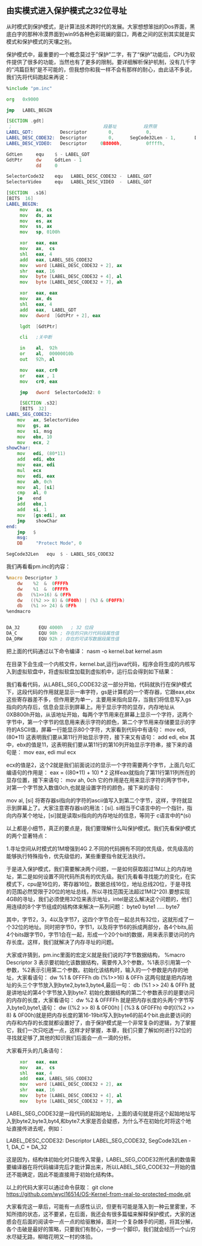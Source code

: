 ## 由实模式进入保护模式之32位寻址



从时模式到保护模式，是计算法技术跨时代的发展。大家想想笨拙的Dos界面，黑底白字的那种冷漠界面到win95各种色彩斑斓的窗口，两者之间的区别其实就是实模式和保护模式的天壤之别。

保护模式中，最重要的一个概念莫过于”保护”二字，有了“保护”功能后，CPU为软件提供了很多的功能，当然也有了更多的限制。要详细解析保护机制，没有几千字的“鸿篇巨制”是不可能的，但我想你和我一样不会有那样的耐心，由此话不多说，我们先将代码跑起来再说：

```asm
%include "pm.inc"

org   0x9000

jmp   LABEL_BEGIN

[SECTION .gdt]
 ;                                  段基址          段界限                属性
LABEL_GDT:          Descriptor        0,            0,                   0  
LABEL_DESC_CODE32:  Descriptor        0,      SegCode32Len - 1,       DA_C + DA_32
LABEL_DESC_VIDEO:   Descriptor     0B8000h,         0ffffh,            DA_DRW

GdtLen     equ    $ - LABEL_GDT
GdtPtr     dw     GdtLen - 1
           dd     0

SelectorCode32    equ   LABEL_DESC_CODE32 -  LABEL_GDT
SelectorVideo     equ   LABEL_DESC_VIDEO  -  LABEL_GDT

[SECTION  .s16]
[BITS  16]
LABEL_BEGIN:
     mov   ax, cs
     mov   ds, ax
     mov   es, ax
     mov   ss, ax
     mov   sp, 0100h

     xor   eax, eax
     mov   ax,  cs
     shl   eax, 4
     add   eax, LABEL_SEG_CODE32
     mov   word [LABEL_DESC_CODE32 + 2], ax
     shr   eax, 16
     mov   byte [LABEL_DESC_CODE32 + 4], al
     mov   byte [LABEL_DESC_CODE32 + 7], ah

     xor   eax, eax
     mov   ax, ds
     shl   eax, 4
     add   eax,  LABEL_GDT
     mov   dword  [GdtPtr + 2], eax

     lgdt  [GdtPtr]

     cli   ;关中断

     in    al,  92h
     or    al,  00000010b
     out   92h, al

     mov   eax, cr0
     or    eax , 1
     mov   cr0, eax

     jmp   dword  SelectorCode32: 0

     [SECTION .s32]
     [BITS  32]
LABEL_SEG_CODE32:
    mov   ax, SelectorVideo
    mov   gs, ax
    mov   si, msg
    mov   ebx, 10
    mov   ecx, 2
showChar:
    mov   edi, (80*11)
    add   edi, ebx
    mov   eax, edi
    mul   ecx
    mov   edi, eax
    mov   ah, 0ch
    mov   al, [si]
    cmp   al, 0
    je    end
    add   ebx,1
    add   si, 1
    mov   [gs:edi], ax
    jmp    showChar
end: 
    jmp   $
    msg:
    DB     "Protect Mode", 0

SegCode32Len   equ  $ - LABEL_SEG_CODE32


```



我们再看看pm.inc的内容：

```asm
%macro Descriptor 3
    dw    %2  &  0FFFFh
    dw    %1  &  0FFFFh
    db   (%1>>16) & 0FFh
    dw   ((%2 >> 8) & 0F00h) | (%3 & 0F0FFh)
    db   (%1 >> 24) & 0FFh
%endmacro


DA_32       EQU 4000h   ; 32 位段
DA_C        EQU 98h ; 存在的只执行代码段属性值
DA_DRW      EQU 92h ; 存在的可读写数据段属性值
```

把上面的代码通过以下命令编译：
nasm -o kernel.bat kernel.asm

在目录下会生成一个内核文件，kernel.bat,运行java代码，程序会将生成的内核写入到虚拟软盘中，将虚拟软盘加载到虚拟机中，运行后会得到如下结果：

我们看看代码，从LABEL_SEG_CODE32:这一部分开始，代码就执行在保护模式下，这段代码的作用就是显示一串字符，gs是计算机的一个寄存器，它跟eax,ebx这些寄存器差不多，但作用更为单一，主要用来指向显存，当我们将信息写入gs指向的内存后，信息会显示到屏幕上。用于显示字符的显存，内存地址从0XB800h开始，从该地址开始，每两个字节用来在屏幕上显示一个字符，这两个字节中，第一个字节的信息用来表示字符的颜色，第二个字节用来存储要显示的字符的ASCII值，屏幕一行能显示80个字符，大家看到代码中有语句：
mov edi, (80*11)
这表明我们要从第11行开始显示字符，接下来又有语句：
add edi, ebx
其中，ebx的值是11，这表明我们要从第11行的第10列开始显示字符串，接下来的语句是：
mov eax, edi
mul ecx

ecx的值是2，这个2就是我们前面说过的显示一个字符需要两个字节，上面几句汇编语句的作用是：
eax = ((80*11) + 10) * 2
这样eax就指向了第11行第11列所在的显存位置，接下来语句：
mov ah, 0ch
它的作用是在用来显示字符的两字节中，对第一个字节放入数值0ch,也就是设置字符的颜色，接下来的语句：

mov al, [si]
将寄存器si指向的字符的ascii值写入到第二个字节，这样，字符就显示到屏幕上了。大家注意寄存器si的用法：[si]. si相当于C语言中的一个指针，指向内存某个地址，[si]就是读取si指向的内存地址的信息，等同于 c语言中的*(si)

以上都是小细节，真正的要点是，我们要理解什么叫保护模式。我们先看保护模式的两个显著特点：

1.寻址空间从时模式的1M增强到4G
2.不同的代码拥有不同的优先级，优先级高的能够执行特殊指令，优先级低的，某些重要指令就无法执行。

于是进入保护模式，我们需要解决两个问题，一是如何获取超过1M以上的内存地址，第二是如何设置不同代码所具有的优先级。我们先看看寻找能力的变化，在实模式下，cpu是16位的，寄存器16位，数据总线16位，地址总线20位，于是寻找的范围必然受限于20位的地址总线，所以寻找范围无法超过1M(2^20).要想实现4GB的寻址，我们必须使用32位来表示地址，intel是这么解决这个问题的，他们用连续的8个字节组成的结构体来解决一系列问题：
byte0
byte1
…..
byte7

其中，字节2，3，4以及字节7，这四个字节合在一起总共有32位，这就形成了一个32位的地址。同时把字节0，字节1，以及将字节6的拆成两部分，各4个bits,前4个bits跟字节0，字节1合在一起，形成一个20个bit的数据，用来表示要访问的内存长度。这样，我们就解决了内存寻址的问题。

大家或许猜到，pm.inc里面的宏定义就是我们说的7字节数据结构，
%macro Descriptor 3
表示要初始化该数据结构，需要传入3个参数，%1表示引用第一个参数，%2表示引用第二个参数。初始化该结构时，输入的一个参数是内存的地址，大家看语句：
dw %1 & 0FFFFh
db (%1>>16) & 0FFh
这两句就是把内存地址的头三个字节放入到byte2,byte3,byte4,最后一句：
db (%1 >> 24) & 0FFh
就是讲地址的第4个字节放入到byte7. 初始化数据结构的第二个参数表示的是要访问的内存的长度，大家看语句：
dw %2 & 0FFFFh
就是把内存长度的头两个字节写入byte0,byte1,语句：
dw ((%2 >> 8) & 0F00h) | (%3 & 0F0FFh)
中的((%2 >> 8) & 0F00h)就是把内存长度的第16-19bit写入到byte6的前4个bit.由此要访问的内存和内存的长度就都设置好了，由于保护模式是一个非常复杂的逻辑，为了掌握它，我们一次只吃透一点，这样才好掌握，本章，我们只要了解如何进行32位的寻找就足够了,其他的知识我们后面会一点一滴的分析。

大家看开头的几条语句：

```asm
     xor   eax, eax
     mov   ax,  cs
     shl   eax, 4
     add   eax, LABEL_SEG_CODE32
     mov   word [LABEL_DESC_CODE32 + 2], ax
     shr   eax, 16
     mov   byte [LABEL_DESC_CODE32 + 4], al
     mov   byte [LABEL_DESC_CODE32 + 7], ah
```

LABEL_SEG_CODE32是一段代码的起始地址，上面的语句就是将这个起始地址写入到byte2,byte3,byt4,和byte7.大家是否会疑惑，为什么不在初始化时将这个地址直接传进去呢，例如：

LABEL_DESC_CODE32: Descriptor LABEL_SEG_CODE32, SegCode32Len - 1, DA_C + DA_32

这是因为，结构体初始化时只能传入常量，LABEL_SEG_CODE32所代表的数值需要编译器在将代码编译完后才能计算出来，所以LABEL_SEG_CODE32一开始的值还不能确定，因此不能直接用于初始化结构体。

以上的代码大家可以通过命令获取：
git clone https://github.com/wycl16514/OS-Kernel-from-real-to-protected-mode.git

大家看完这一章后，可能有一点感性认识，但更有可能是落入到一种云里雾里，不知所措的状态，这不要紧，在后面，我还会有很多篇幅来解释保护模式，大家的迷惑会在后面的阅读中一点一点的给驱散掉，面对一个复杂棘手的问题，将其分解，各个击破是最好的策略，只要我们有耐心，一步一个脚印，我们就会经历一个山穷水尽疑无路，柳暗花明又一村的体验。
